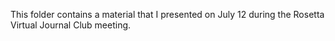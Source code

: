 This folder contains a material that I presented on July 12 during the Rosetta Virtual Journal Club meeting.
